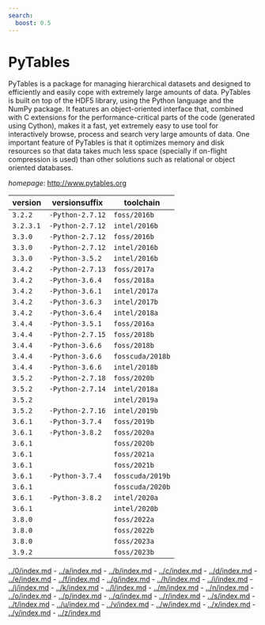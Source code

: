 ```yaml
---
search:
  boost: 0.5
---
```

# PyTables

PyTables is a package for managing hierarchical datasets and designed to efficiently and easily cope  with extremely large amounts of data. PyTables is built on top of the HDF5 library, using the Python language and the  NumPy package. It features an object-oriented interface that, combined with C extensions for the performance-critical  parts of the code (generated using Cython), makes it a fast, yet extremely easy to use tool for interactively browse,  process and search very large amounts of data. One important feature of PyTables is that it optimizes memory and disk  resources so that data takes much less space (specially if on-flight compression is used) than other solutions such as  relational or object oriented databases.

*homepage*: <http://www.pytables.org>

version | versionsuffix | toolchain
--------|---------------|----------
``3.2.2`` | ``-Python-2.7.12`` | ``foss/2016b``
``3.2.3.1`` | ``-Python-2.7.12`` | ``intel/2016b``
``3.3.0`` | ``-Python-2.7.12`` | ``foss/2016b``
``3.3.0`` | ``-Python-2.7.12`` | ``intel/2016b``
``3.3.0`` | ``-Python-3.5.2`` | ``intel/2016b``
``3.4.2`` | ``-Python-2.7.13`` | ``foss/2017a``
``3.4.2`` | ``-Python-3.6.4`` | ``foss/2018a``
``3.4.2`` | ``-Python-3.6.1`` | ``intel/2017a``
``3.4.2`` | ``-Python-3.6.3`` | ``intel/2017b``
``3.4.2`` | ``-Python-3.6.4`` | ``intel/2018a``
``3.4.4`` | ``-Python-3.5.1`` | ``foss/2016a``
``3.4.4`` | ``-Python-2.7.15`` | ``foss/2018b``
``3.4.4`` | ``-Python-3.6.6`` | ``foss/2018b``
``3.4.4`` | ``-Python-3.6.6`` | ``fosscuda/2018b``
``3.4.4`` | ``-Python-3.6.6`` | ``intel/2018b``
``3.5.2`` | ``-Python-2.7.18`` | ``foss/2020b``
``3.5.2`` | ``-Python-2.7.14`` | ``intel/2018a``
``3.5.2`` |  | ``intel/2019a``
``3.5.2`` | ``-Python-2.7.16`` | ``intel/2019b``
``3.6.1`` | ``-Python-3.7.4`` | ``foss/2019b``
``3.6.1`` | ``-Python-3.8.2`` | ``foss/2020a``
``3.6.1`` |  | ``foss/2020b``
``3.6.1`` |  | ``foss/2021a``
``3.6.1`` |  | ``foss/2021b``
``3.6.1`` | ``-Python-3.7.4`` | ``fosscuda/2019b``
``3.6.1`` |  | ``fosscuda/2020b``
``3.6.1`` | ``-Python-3.8.2`` | ``intel/2020a``
``3.6.1`` |  | ``intel/2020b``
``3.8.0`` |  | ``foss/2022a``
``3.8.0`` |  | ``foss/2022b``
``3.8.0`` |  | ``foss/2023a``
``3.9.2`` |  | ``foss/2023b``

[../0/index.md](0) - [../a/index.md](a) - [../b/index.md](b) - [../c/index.md](c) - [../d/index.md](d) - [../e/index.md](e) - [../f/index.md](f) - [../g/index.md](g) - [../h/index.md](h) - [../i/index.md](i) - [../j/index.md](j) - [../k/index.md](k) - [../l/index.md](l) - [../m/index.md](m) - [../n/index.md](n) - [../o/index.md](o) - [../p/index.md](p) - [../q/index.md](q) - [../r/index.md](r) - [../s/index.md](s) - [../t/index.md](t) - [../u/index.md](u) - [../v/index.md](v) - [../w/index.md](w) - [../x/index.md](x) - [../y/index.md](y) - [../z/index.md](z)

